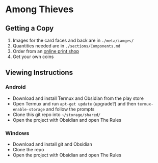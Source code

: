 # Among Thieves

## Getting a Copy
1. Images for the card faces and back are in `./meta/iamges/`
2. Quantities needed are in `./sections/Components.md`
3. Order from an [online print shop](https://www.makeplayingcards.com/design/custom-blank-card.html)
4. Get your own coins

## Viewing Instructions
### Android
- Download and install Termux and Obsidian from the play store
- Open Termux and run `apt-get update` (upgrade?) and then `termux-enable-storage` and follow the prompts
- Clone this git repo into `~/storage/shared/`
- Open the project with Obsidian and open The Rules
### Windows
- Download and install git and Obsidian
- Clone the repo
- Open the project with Obsidian and open The Rules